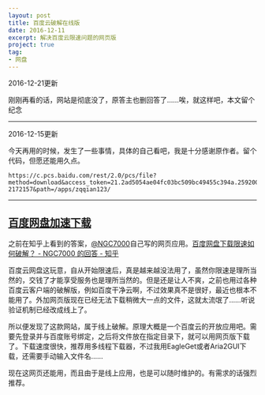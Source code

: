 ```yaml
---
layout: post
title: 百度云破解在线版
date: 2016-12-11
excerpt: 解决百度云限速问题的网页版
project: true
tag: 
- 网盘
---
```


2016-12-21更新

刚刚再看的话，网站是彻底没了，原答主也删回答了……唉，就这样吧，本文留个纪念

---

2016-12-15更新

今天再用的时候，发生了一些事情，具体的自己看吧，我是十分感谢原作者。留个代码，但愿还能用久点。

```
https://c.pcs.baidu.com/rest/2.0/pcs/file?method=download&access_token=21.2ad5054ae04fc03bc509bc49455c394a.2592000.1483602379.503478024-2172157&path=/apps/zqqian123/
```

---

## [百度网盘加速下载](http://www.loveno.net/baiduyun/login.html)

之前在知乎上看到的答案，[@NGC7000](https://www.zhihu.com/people/NGC7000/)自己写的网页应用。[百度网盘下载限速如何破解？ - NGC7000 的回答 - 知乎](https://www.zhihu.com/question/28333225/answer/113485825)

百度云网盘这玩意，自从开始限速后，真是越来越没法用了，虽然你限速是理所当然的，交钱了才能享受服务也是理所当然的。但是还是让人不爽，之前也用过各种百度云客户端的破解版，例如百度干净云啊，不过效果真不是很好，最近也根本不能用了。外加网页版现在已经无法下载稍微大一点的文件，这就太流氓了……听说验证机制已经改成线上了。

所以便发现了这款网站，属于线上破解。原理大概是一个百度云的开放应用吧。需要先登录并与百度账号绑定，之后将文件放在指定目录下，就可以用网页版下载了。下载速度很快，推荐用多线程下载器，不过我用EagleGet或者Aria2GUI下载，还需要手动输入文件名……

现在这网页还能用，而且由于是线上应用，也是可以随时维护的。有需求的话强烈推荐。